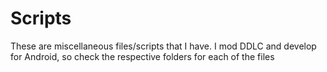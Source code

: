 # Scripts
These are miscellaneous files/scripts that I have. I mod DDLC and develop for Android, so check the respective folders for each of the files
